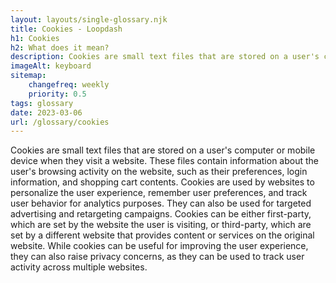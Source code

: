 ```yaml
--- 
layout: layouts/single-glossary.njk
title: Cookies - Loopdash
h1: Cookies
h2: What does it mean?
description: Cookies are small text files that are stored on a user's computer by a website, allowing the website to remember user preferences and login information, and are commonly used in Wordpress to enhance user experience and track website analytics.
imageAlt: keyboard
sitemap:
	changefreq: weekly
	priority: 0.5
tags: glossary
date: 2023-03-06
url: /glossary/cookies
---
```


Cookies are small text files that are stored on a user's computer or mobile device when they visit a website. These files contain information about the user's browsing activity on the website, such as their preferences, login information, and shopping cart contents. Cookies are used by websites to personalize the user experience, remember user preferences, and track user behavior for analytics purposes. They can also be used for targeted advertising and retargeting campaigns. Cookies can be either first-party, which are set by the website the user is visiting, or third-party, which are set by a different website that provides content or services on the original website. While cookies can be useful for improving the user experience, they can also raise privacy concerns, as they can be used to track user activity across multiple websites.
